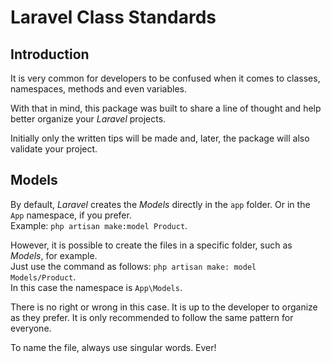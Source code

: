 # Laravel Class Standards

## Introduction

It is very common for developers to be confused when it comes to classes, namespaces, methods and even variables.

With that in mind, this package was built to share a line of thought and help better organize your _Laravel_ projects.

Initially only the written tips will be made and, later, the package will also validate your project.

## Models

By default, _Laravel_ creates the _Models_ directly in the `app` folder. Or in the `App` namespace, if you prefer.  
Example: `php artisan make:model Product`.

However, it is possible to create the files in a specific folder, such as _Models_, for example.  
Just use the command as follows: `php artisan make: model Models/Product`.  
In this case the namespace is `App\Models`.

There is no right or wrong in this case. It is up to the developer to organize as they prefer. It is only recommended to follow the same pattern for everyone.

To name the file, always use singular words. Ever!